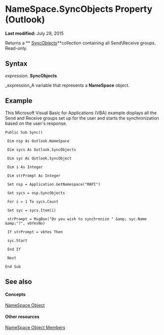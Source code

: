 
# NameSpace.SyncObjects Property (Outlook)

 **Last modified:** July 28, 2015

Returns a  ** [SyncObjects](88e59f63-d834-b174-bbda-0af0cf2d0520.md)**collection containing all Send\Receive groups. Read-only.

## Syntax

 _expression_. **SyncObjects**

 _expression_A variable that represents a  **NameSpace** object.


## Example

This Microsoft Visual Basic for Applications (VBA) example displays all the Send and Receive groups set up for the user and starts the synchronization based on the user's response.


```
Public Sub Sync() 
 
 Dim nsp As Outlook.NameSpace 
 
 Dim sycs As Outlook.SyncObjects 
 
 Dim syc As Outlook.SyncObject 
 
 Dim i As Integer 
 
 Dim strPrompt As Integer 
 
 Set nsp = Application.GetNamespace("MAPI") 
 
 Set sycs = nsp.SyncObjects 
 
 For i = 1 To sycs.Count 
 
 Set syc = sycs.Item(i) 
 
 strPrompt = MsgBox("Do you wish to synchronize " &amp; syc.Name &amp;"?", vbYesNo) 
 
 If strPrompt = vbYes Then 
 
 syc.Start 
 
 End If 
 
 Next 
 
End Sub
```


## See also


#### Concepts


 [NameSpace Object](f0dcaa19-07f5-5d42-a3bf-2e42b7885644.md)
#### Other resources


 [NameSpace Object Members](d7a978a3-a2c8-6195-c5f8-af8773500456.md)

